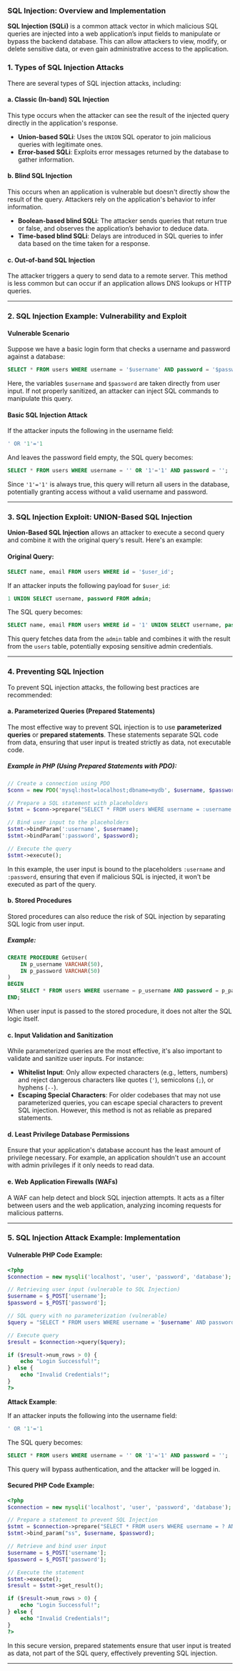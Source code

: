 ### SQL Injection: Overview and Implementation

**SQL Injection (SQLi)** is a common attack vector in which malicious SQL queries are injected into a web application’s input fields to manipulate or bypass the backend database. This can allow attackers to view, modify, or delete sensitive data, or even gain administrative access to the application.

### 1. **Types of SQL Injection Attacks**
There are several types of SQL injection attacks, including:

#### a. **Classic (In-band) SQL Injection**
This type occurs when the attacker can see the result of the injected query directly in the application's response.

- **Union-based SQLi**: Uses the `UNION` SQL operator to join malicious queries with legitimate ones.
- **Error-based SQLi**: Exploits error messages returned by the database to gather information.

#### b. **Blind SQL Injection**
This occurs when an application is vulnerable but doesn't directly show the result of the query. Attackers rely on the application's behavior to infer information.

- **Boolean-based blind SQLi**: The attacker sends queries that return true or false, and observes the application’s behavior to deduce data.
- **Time-based blind SQLi**: Delays are introduced in SQL queries to infer data based on the time taken for a response.

#### c. **Out-of-band SQL Injection**
The attacker triggers a query to send data to a remote server. This method is less common but can occur if an application allows DNS lookups or HTTP queries.

---

### 2. **SQL Injection Example: Vulnerability and Exploit**

#### **Vulnerable Scenario**
Suppose we have a basic login form that checks a username and password against a database:

```sql
SELECT * FROM users WHERE username = '$username' AND password = '$password';
```

Here, the variables `$username` and `$password` are taken directly from user input. If not properly sanitized, an attacker can inject SQL commands to manipulate this query.

#### **Basic SQL Injection Attack**
If the attacker inputs the following in the username field:

```sql
' OR '1'='1
```

And leaves the password field empty, the SQL query becomes:

```sql
SELECT * FROM users WHERE username = '' OR '1'='1' AND password = '';
```

Since `'1'='1'` is always true, this query will return all users in the database, potentially granting access without a valid username and password.

---

### 3. **SQL Injection Exploit: UNION-Based SQL Injection**

**Union-Based SQL Injection** allows an attacker to execute a second query and combine it with the original query's result. Here's an example:

#### Original Query:
```sql
SELECT name, email FROM users WHERE id = '$user_id';
```

If an attacker inputs the following payload for `$user_id`:

```sql
1 UNION SELECT username, password FROM admin;
```

The SQL query becomes:

```sql
SELECT name, email FROM users WHERE id = '1' UNION SELECT username, password FROM admin;
```

This query fetches data from the `admin` table and combines it with the result from the `users` table, potentially exposing sensitive admin credentials.

---

### 4. **Preventing SQL Injection**

To prevent SQL injection attacks, the following best practices are recommended:

#### a. **Parameterized Queries (Prepared Statements)**
The most effective way to prevent SQL injection is to use **parameterized queries** or **prepared statements**. These statements separate SQL code from data, ensuring that user input is treated strictly as data, not executable code.

##### Example in PHP (Using Prepared Statements with PDO):
```php
// Create a connection using PDO
$conn = new PDO('mysql:host=localhost;dbname=mydb', $username, $password);

// Prepare a SQL statement with placeholders
$stmt = $conn->prepare("SELECT * FROM users WHERE username = :username AND password = :password");

// Bind user input to the placeholders
$stmt->bindParam(':username', $username);
$stmt->bindParam(':password', $password);

// Execute the query
$stmt->execute();
```

In this example, the user input is bound to the placeholders `:username` and `:password`, ensuring that even if malicious SQL is injected, it won't be executed as part of the query.

#### b. **Stored Procedures**
Stored procedures can also reduce the risk of SQL injection by separating SQL logic from user input.

##### Example:
```sql
CREATE PROCEDURE GetUser(
    IN p_username VARCHAR(50),
    IN p_password VARCHAR(50)
)
BEGIN
    SELECT * FROM users WHERE username = p_username AND password = p_password;
END;
```

When user input is passed to the stored procedure, it does not alter the SQL logic itself.

#### c. **Input Validation and Sanitization**
While parameterized queries are the most effective, it's also important to validate and sanitize user inputs. For instance:
- **Whitelist Input**: Only allow expected characters (e.g., letters, numbers) and reject dangerous characters like quotes (`'`), semicolons (`;`), or hyphens (`--`).
- **Escaping Special Characters**: For older codebases that may not use parameterized queries, you can escape special characters to prevent SQL injection. However, this method is not as reliable as prepared statements.

#### d. **Least Privilege Database Permissions**
Ensure that your application's database account has the least amount of privilege necessary. For example, an application shouldn't use an account with admin privileges if it only needs to read data.

#### e. **Web Application Firewalls (WAFs)**
A WAF can help detect and block SQL injection attempts. It acts as a filter between users and the web application, analyzing incoming requests for malicious patterns.

---

### 5. **SQL Injection Attack Example: Implementation**

#### Vulnerable PHP Code Example:

```php
<?php
$connection = new mysqli('localhost', 'user', 'password', 'database');

// Retrieving user input (vulnerable to SQL Injection)
$username = $_POST['username'];
$password = $_POST['password'];

// SQL query with no parameterization (vulnerable)
$query = "SELECT * FROM users WHERE username = '$username' AND password = '$password'";

// Execute query
$result = $connection->query($query);

if ($result->num_rows > 0) {
    echo "Login Successful!";
} else {
    echo "Invalid Credentials!";
}
?>
```

**Attack Example**:

If an attacker inputs the following into the username field:
```sql
' OR '1'='1
```

The SQL query becomes:
```sql
SELECT * FROM users WHERE username = '' OR '1'='1' AND password = '';
```

This query will bypass authentication, and the attacker will be logged in.

#### Secured PHP Code Example:

```php
<?php
$connection = new mysqli('localhost', 'user', 'password', 'database');

// Prepare a statement to prevent SQL Injection
$stmt = $connection->prepare("SELECT * FROM users WHERE username = ? AND password = ?");
$stmt->bind_param("ss", $username, $password);

// Retrieve and bind user input
$username = $_POST['username'];
$password = $_POST['password'];

// Execute the statement
$stmt->execute();
$result = $stmt->get_result();

if ($result->num_rows > 0) {
    echo "Login Successful!";
} else {
    echo "Invalid Credentials!";
}
?>
```

In this secure version, prepared statements ensure that user input is treated as data, not part of the SQL query, effectively preventing SQL injection.

---
